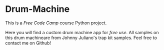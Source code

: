 # Drum-Machine

 This is a _Free Code Camp_ course Python project.

 Here you will find a custom drum machine app for *free use*.
 All samples on this drum machineare from Johnny Juliano's trap kit samples. Feel free to contact me on Github!

